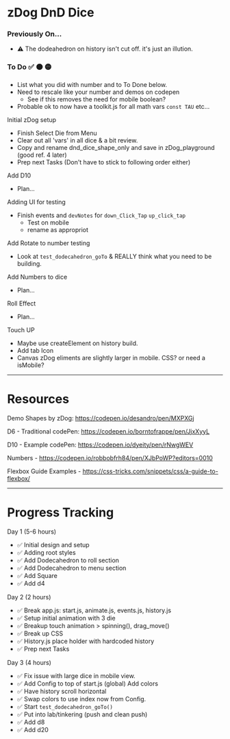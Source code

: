 # zDog DnD Dice

### Previously On...
- ⚠️ The dodeahedron on history isn't cut off. it's just an illution. 

### To Do ✅ 🟠 🟡
- List what you did with number and to To Done below.
- Need to rescale like your number and demos on codepen
  - See if this removes the need for mobile boolean?
- Probable ok to now have a toolkit.js for all math vars `const TAU` etc...

Initial zDog setup
- Finish Select Die from Menu
- Clear out all 'vars' in all dice & a bit review.
- Copy and rename dnd_dice_shape_only and save in zDog_playground (good ref. 4 later)
- Prep next Tasks (Don't have to stick to following order either)

Add D10
- Plan...

Adding UI for testing
- Finish events and `devNotes` for `down_Click_Tap` `up_click_tap`
  - Test on mobile
  - rename as appropriot
  
Add Rotate to number testing
- Look at `test_dodecahedron_goTo` & REALLY think what you need to be building.

Add Numbers to dice
- Plan...

Roll Effect
- Plan...

Touch UP
- Maybe use createElement on history build.
- Add tab Icon
- Canvas zDog eliments are slightly larger in mobile. CSS? or need a isMobile?


----
# Resources

Demo Shapes by zDog: https://codepen.io/desandro/pen/MXPXGj

D6 - Traditional codePen: https://codepen.io/borntofrappe/pen/JjxXyyL

D10 - Example codePen: https://codepen.io/dyeity/pen/rNwgWEV

Numbers - https://codepen.io/robbobfrh84/pen/XJbPoWP?editors=0010

Flexbox Guide Examples - https://css-tricks.com/snippets/css/a-guide-to-flexbox/


----
# Progress Tracking
Day 1 (5-6 hours)
- ✅ Initial design and setup
- ✅ Adding root styles
- ✅ Add Dodecahedron to roll section
- ✅ Add Dodecahedron to menu section
- ✅ Add Square
- ✅ Add d4

Day 2 (2 hours)
- ✅ Break app.js: start.js, animate.js, events.js, history.js
- ✅ Setup initial animation with 3 die
- ✅ Breakup touch animation > spinning(), drag_move()
- ✅ Break up CSS
- ✅ History.js place holder with hardcoded history
- ✅ Prep next Tasks

Day 3 (4 hours)
- ✅ Fix issue with large dice in mobile view.
- ✅ Add Config to top of start.js (global) Add colors
- ✅ Have history scroll horizontal
- ✅ Swap colors to use index now from Config.
- ✅ Start `test_dodecahedron_goTo()`
- ✅ Put into lab/tinkering (push and clean push)
- ✅ Add d8
- ✅ Add d20 
